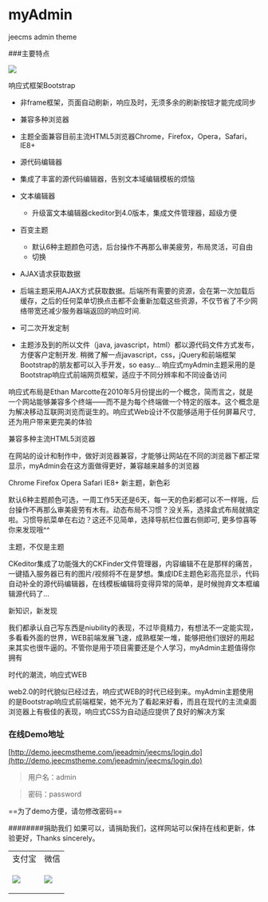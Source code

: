 # myAdmin
jeecms admin theme

###主要特点

![](http://www.jeecmstheme.com/content/images/2017/04/snipaste_squirrel_20170415_083056.png)

响应式框架Bootstrap

* 非frame框架，页面自动刷新，响应及时，无须多余的刷新按钮才能完成同步

* 兼容多种浏览器

 * 主题全面兼容目前主流HTML5浏览器Chrome，Firefox，Opera，Safari，IE8+

* 源代码编辑器

 * 集成了丰富的源代码编辑器，告别文本域编辑模板的烦恼

* 文本编辑器

  * 升级富文本编辑器ckeditor到4.0版本，集成文件管理器，超级方便

* 百变主题

  *  默认6种主题颜色可选，后台操作不再那么审美疲劳，布局灵活，可自由
  *  切换

* AJAX请求获取数据

 * 后端主题采用AJAX方式获取数据。后端所有需要的资源，会在第一次加载后缓存，之后的任何菜单切换点击都不会重新加载这些资源，不仅节省了不少网络带宽还减少服务器端返回的响应时间.

* 可二次开发定制

 * 主题涉及到的所以文件（java, javascript，html）都以源代码文件方式发布，方便客户定制开发. 稍微了解一点javascript，css，jQuery和前端框架Bootstrap的朋友都可以入手开发，so easy...
响应式myAdmin主题采用的是Bootstrap响应式前端网页框架，适应于不同分辨率和不同设备访问

响应式布局是Ethan Marcotte在2010年5月份提出的一个概念，简而言之，就是一个网站能够兼容多个终端——而不是为每个终端做一个特定的版本。这个概念是为解决移动互联网浏览而诞生的。响应式Web设计不仅能够适用于任何屏幕尺寸, 还为用户带来更完美的体验


兼容多种主流HTML5浏览器

在网站的设计和制作中，做好浏览器兼容，才能够让网站在不同的浏览器下都正常显示，myAdmin会在这方面做得更好，兼容越来越多的浏览器

Chrome Firefox Opera Safari IE8+
新主题，新色彩

默认6种主题颜色可选，一周工作5天还是6天，每一天的色彩都可以不一样哦，后台操作不再那么审美疲劳有木有。动态布局不习惯？没关系，选择盒式布局就搞定啦。习惯导航菜单在右边？这还不见简单，选择导航栏位置右侧即可, 更多惊喜等你来发现哦^^

主题，不仅是主题

CKeditor集成了功能强大的CKFinder文件管理器，内容编辑不在是那样的痛苦，一键插入服务器已有的图片/视频将不在是梦想。集成IDE主题色彩高亮显示，代码自动补全的源代码编辑器，在线模板编辑将变得异常的简单，是时候抛弃文本框编辑源代码了...

新知识，新发现

我们都承认自己写东西是niubility的表现，不过毕竟精力，有想法不一定能实现，多看看外面的世界，WEB前端发展飞速，成熟框架一堆，能够把他们很好的用起来其实也很牛逼的。不管你是用于项目需要还是个人学习，myAdmin主题值得你拥有

时代的潮流，响应式WEB

web2.0的时代貌似已经过去，响应式WEB的时代已经到来。myAdmin主题使用的是Bootstrap响应式前端框架，她不光为了看起来好看，而且在现代的主流桌面浏览器上有极佳的表现，响应式CSS为自动适应提供了良好的解决方案

### 在线Demo地址
[http://demo.jeecmstheme.com/jeeadmin/jeecms/login.do](http://demo.jeecmstheme.com/jeeadmin/jeecms/login.do)

> 用户名：admin

> 密码：password

==为了demo方便，请勿修改密码==

########捐助我们
如果可以，请捐助我们，这样网站可以保持在线和更新，体验更好，Thanks sincerely。

<table>
    <tr>
        <td>支付宝</td>
        <td>微信</td>
    </tr>
    <tr>
        <td>

![](http://www.jeecmstheme.com/content/images/2017/04/IMG_20170422_122709-1.jpg)
</td>
        <td>
        
![](http://www.jeecmstheme.com/content/images/2017/04/mmqrcode1492835172458.png)

</td>
    </tr>
</table>
